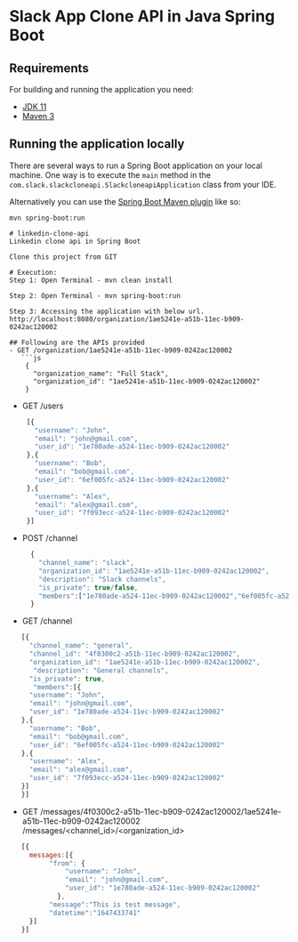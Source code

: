 # Slack App Clone API in Java Spring Boot

## Requirements

For building and running the application you need:

- [JDK 11](https://www.oracle.com/be/java/technologies/javase/jdk11-archive-downloads.html)
- [Maven 3](https://maven.apache.org)

## Running the application locally

There are several ways to run a Spring Boot application on your local machine.
One way is to execute the `main` method in the `com.slack.slackcloneapi.SlackcloneapiApplication` class from your IDE.

Alternatively you can use the [Spring Boot Maven plugin](https://docs.spring.io/spring-boot/docs/current/reference/html/build-tool-plugins-maven-plugin.html) like so:

```shell
mvn spring-boot:run

# linkedin-clone-api
Linkedin clone api in Spring Boot

Clone this project from GIT

# Execution:
Step 1: Open Terminal - mvn clean install

Step 2: Open Terminal - mvn spring-boot:run

Step 3: Accessing the application with below url.  
http://localhost:8080/organization/1ae5241e-a51b-11ec-b909-0242ac120002

## Following are the APIs provided
- GET /organization/1ae5241e-a51b-11ec-b909-0242ac120002
   ```js
    {
      "organization_name": "Full Stack",
      "organization_id": "1ae5241e-a51b-11ec-b909-0242ac120002"
    }
   ```
- GET /users
  ```js
   [{
     "username": "John",
     "email": "john@gmail.com",
     "user_id": "1e780ade-a524-11ec-b909-0242ac120002"
   },{
     "username": "Bob",
     "email": "bob@gmail.com",
     "user_id": "6ef005fc-a524-11ec-b909-0242ac120002"
   },{
     "username": "Alex",
     "email": "alex@gmail.com",
     "user_id": "7f093ecc-a524-11ec-b909-0242ac120002"
   }]
  ```
- POST /channel
  ```js
    {
      "channel_name": "slack",
      "organization_id": "1ae5241e-a51b-11ec-b909-0242ac120002",
      "description": "Slack channels",
      "is_private": true/false,
      "members":["1e780ade-a524-11ec-b909-0242ac120002","6ef005fc-a524-11ec-b909-0242ac120002","7f093ecc-a524-11ec-b909-0242ac120002"]
    }
   ```
- GET /channel
 ```js
    [{
      "channel_name": "general",
      "channel_id": "4f0300c2-a51b-11ec-b909-0242ac120002",
      "organization_id": "1ae5241e-a51b-11ec-b909-0242ac120002",
       "description": "General channels",
      "is_private": true,
       "members":[{
      "username": "John",
      "email": "john@gmail.com",
      "user_id": "1e780ade-a524-11ec-b909-0242ac120002"
    },{
      "username": "Bob",
      "email": "bob@gmail.com",
      "user_id": "6ef005fc-a524-11ec-b909-0242ac120002"
    },{
      "username": "Alex",
      "email": "alex@gmail.com",
      "user_id": "7f093ecc-a524-11ec-b909-0242ac120002"
    }]
    }]
   ```

- GET /messages/4f0300c2-a51b-11ec-b909-0242ac120002/1ae5241e-a51b-11ec-b909-0242ac120002
  /messages/<channel_id>/<organization_id>
 ```js
    [{
      messages:[{
           "from": {
               "username": "John",
               "email": "john@gmail.com",
               "user_id": "1e780ade-a524-11ec-b909-0242ac120002"
             },
           "message":"This is test message",
           "datetime":"1647433741"
      }]
    }]